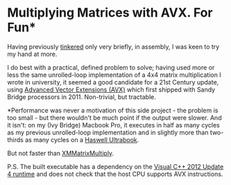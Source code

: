 Multiplying Matrices with AVX. For Fun*
=======================================

Having previously [tinkered](http://blog.viathefalcon.net/2012/10/03/using-intels-secure-key-rdrand-in-ms-visual-c-2010/) only very briefly, in assembly, I was keen to try my hand at more.

I do best with a practical, defined problem to solve; having used more or less the same unrolled-loop implementation of a 4x4 matrix multiplication I wrote in university, it seemed a good candidate for a 21st Century update, using [Advanced Vector Extensions (AVX)](https://en.wikipedia.org/wiki/Advanced_Vector_Extensions) which first shipped with Sandy Bridge processors in 2011. Non-trivial, but tractable.

*Performance was never a motivation of this side project - the problem is too small - but there wouldn't be much point if the output were slower. And it isn't: on my (Ivy Bridge) Macbook Pro, it executes in half as many cycles as my previous unrolled-loop implementation and in slightly more than two-thirds as many cycles on a [Haswell Ultrabook](http://www.dell.com/us/p/xps-13-9333/pd).

But not faster than [XMMatrixMultiply](http://msdn.microsoft.com/en-us/library/windows/desktop/microsoft.directx_sdk.matrix.xmmatrixmultiply(v=vs.85).aspx).

P.S. The built executable has a dependency on the [Visual C++ 2012 Update 4 runtime](http://www.microsoft.com/en-us/download/details.aspx?id=30679) and does not check that the host CPU supports AVX instructions.
